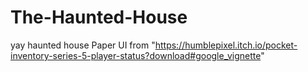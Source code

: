 # The-Haunted-House
yay haunted house
Paper UI from "https://humblepixel.itch.io/pocket-inventory-series-5-player-status?download#google_vignette"
